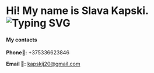 # Hi! My name is Slava Kapski. ![Typing SVG](https://readme-typing-svg.herokuapp.com?font=Rubik&size=25&pause=1000&color=F7BA0C&random=false&width=435&lines=I'm+Front-end+Developer)

#### **My contacts** 
**Phone📱:** +375336623846

**Email 📧:** kapskij20@gmail.com